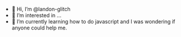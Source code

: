- 👋 Hi, I’m @landon-glitch
- 👀 I’m interested in ...
- 🌱 I’m currently learning how to do javascript and I was wondering if anyone could help me.

<!---
landon-glitch/landon-glitch is a ✨ special ✨ repository because its `README.md` (this file) appears on your GitHub profile.
You can click the Preview link to take a look at your changes.
--->
